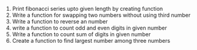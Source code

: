 1. Print fibonacci series upto given length by creating function
2. Write a function for swapping two numbers without using third number
3. Write a function to reverse an number
4. write a function to count odd and even digits in given number
5. Write a function to count sum of digits in given number
6. Create a function to find largest number among three numbers
